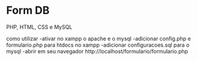 # Form DB

PHP, HTML, CSS e MySQL

como utilizar
-ativar no xampp o apache e o mysql
-adicionar config.php e formulario.php para htdocs no xampp
-adicionar configuracoes.sql para o mysql
-abrir em seu navegador http://localhost/formulario/formulario.php

